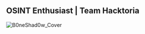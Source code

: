 ## OSINT Enthusiast | Team Hacktoria

![B0neShad0w_Cover](https://user-images.githubusercontent.com/117080369/215498901-08717ef8-4cc0-4d8e-b1d5-c074e4c64bec.jpg)

<!--
**B0neShAd0w/B0neShAd0w** is a ✨ _special_ ✨ repository because its `README.md` (this file) appears on your GitHub profile.

Here are some ideas to get you started:

- 🔭 I’m currently working on ...
- 🌱 I’m currently learning ...
- 👯 I’m looking to collaborate on ...
- 🤔 I’m looking for help with ...
- 💬 Ask me about ...
- 📫 How to reach me: ...
- 😄 Pronouns: ...
- ⚡ Fun fact: ...
-->
